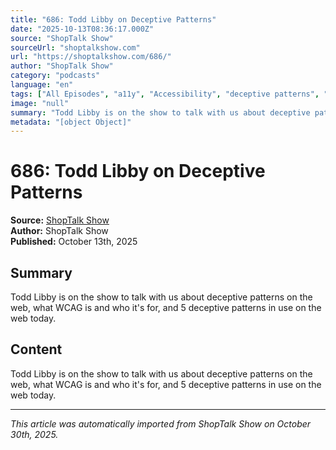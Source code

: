 ```yaml
---
title: "686: Todd Libby on Deceptive Patterns"
date: "2025-10-13T08:36:17.000Z"
source: "ShopTalk Show"
sourceUrl: "shoptalkshow.com"
url: "https://shoptalkshow.com/686/"
author: "ShopTalk Show"
category: "podcasts"
language: "en"
tags: ["All Episodes", "a11y", "Accessibility", "deceptive patterns", "podcasts", "english"]
image: "null"
summary: "Todd Libby is on the show to talk with us about deceptive patterns on the web, what WCAG is and who it's for, and 5 deceptive patterns in use on the web today."
metadata: "[object Object]"
---
```


# 686: Todd Libby on Deceptive Patterns

**Source:** [ShopTalk Show](https://shoptalkshow.com/686/)  
**Author:** ShopTalk Show  
**Published:** October 13th, 2025  

## Summary

Todd Libby is on the show to talk with us about deceptive patterns on the web, what WCAG is and who it's for, and 5 deceptive patterns in use on the web today.

## Content

Todd Libby is on the show to talk with us about deceptive patterns on the web, what WCAG is and who it's for, and 5 deceptive patterns in use on the web today.

---

*This article was automatically imported from ShopTalk Show on October 30th, 2025.*
